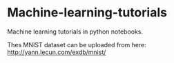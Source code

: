 # Machine-learning-tutorials
Machine learning tutorials in python notebooks.

Thes MNIST dataset can be uploaded from here: http://yann.lecun.com/exdb/mnist/
